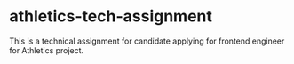 # athletics-tech-assignment
This is a technical assignment for candidate applying for frontend engineer for Athletics project.
